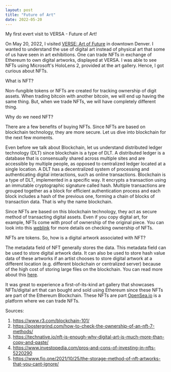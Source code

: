```yaml
---
layout: post
title: "Future of Art"
date: 2022-05-20
---
```


My first evert visit to VERSA - Future of Art! 

On May 20, 2022, I visited [VERSE: Art of Future](https://versenftcryptoart.com/denver/) in downtown Denver. I wanted to understand the use of digital art instead of physical art that some of us have seen in art exhibitions. One can trade NFTs in exchange of Ethereum to own digital artworks, displayed at VERSA. I was able to see NFTs using Microsoft's HoloLens 2, provided at the art gallery. Hence, I got curious about NFTs.

What is NFT?

Non-fungible tokens or NFTs are created for tracking ownership of digit assets. When trading bitcoin with another bitcoin, we will end up having the same thing. But, when we trade NFTs, we will have completely different thing.

Why do we need NFT?

There are a few benefits of buying NFTs. Since NFTs are based on blockchain technology, they are more secure. Let us dive into blockchain for the next few moments.

Even before we talk about Blockchain, let us understand distributed ledger technology (DLT) since blockchain is a type of DLT. A distributed ledger is a database that is consensually shared across multiple sites and are accessible by multiple people, as opposed to centralized ledger located at a single location. A DLT has a decentralized system of processing and authenticating digital interactions, such as online transactions. Blockchain is a type of DLT, implemented in a specific way. It encrypts a transaction using an immutable cryptographic signature called hash. Multiple transactions are grouped together as a block for efficient authentication process and each block includes a hash of the previous one, forming a chain of blocks of transaction data. That is why the name blockchain.

Since NFTs are based on this blockchain technology, they act as secure method of transacting digital assets. Even if you copy digital art, for example, NFTs come with proof of ownership of the original piece. You can look into this [weblink](https://postergrind.com/how-to-check-the-ownership-of-an-nft-7-methods/) for more details on checking ownership of NFTs.

NFTs are tokens. So, how is a digital artwork associated with NFT?

The metadata field of NFT generally stores the data. This metadata field can be used to store digital artwork data. It can also be used to store hash value data of these artworks if an artist chooses to store digital artwork at a different location (e.g. different blockchain or centralized server) because of the high cost of storing large files on the blockchain. You can read more about this [here](https://www.fio.one/2021/10/25/the-storage-method-of-nft-artworks-that-you-cant-ignore/).

It was great to experience a first-of-its-kind art gallery that showcases NFTs/digital art that can bought and sold using Ethereum since these NFTs are part of the Ethereum Blockchain. These NFTs are part  [OpenSea.io](https://opensea.io/assets) is a platform where we can trade NFTs.


Sources:
1. https://www.r3.com/blockchain-101/
2. https://postergrind.com/how-to-check-the-ownership-of-an-nft-7-methods/
3. https://technative.io/nft-is-enough-why-digital-art-is-much-more-than-copy-and-paste/
4. https://www.investopedia.com/pros-and-cons-of-investing-in-nfts-5220290
5. https://www.fio.one/2021/10/25/the-storage-method-of-nft-artworks-that-you-cant-ignore/
